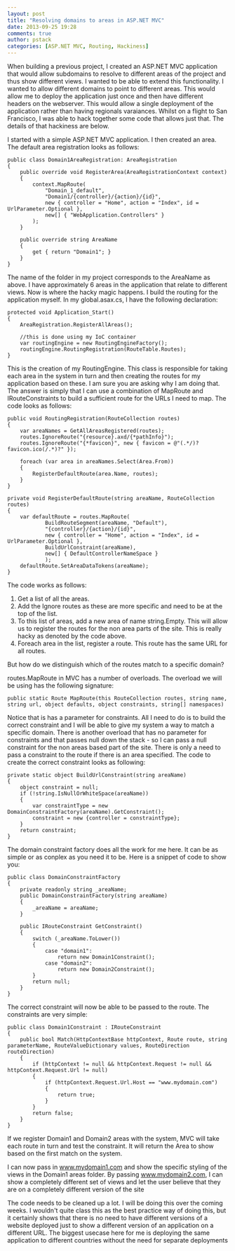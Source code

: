 ```yaml
---
layout: post
title: "Resolving domains to areas in ASP.NET MVC"
date: 2013-09-25 19:28
comments: true
author: pstack
categories: [ASP.NET MVC, Routing, Hackiness]
---
```

When building a previous project, I created an ASP.NET MVC application that would allow subdomains to resolve to different areas of the project and thus show different views. I wanted to be able to extend this functionality. I wanted to allow different domains to point to different areas. This would allow me to deploy the application just once and then have different headers on the webserver. This would allow a single deployment of the application rather than having regionals varaiances. Whilst on a flight to San Francisco, I was able to hack together some code that allows just that. The details of that hackiness are below.

I started with a simple ASP.NET MVC application. I then created an area. The default area registration looks as follows:

	public class Domain1AreaRegistration: AreaRegistration 
    {
        public override void RegisterArea(AreaRegistrationContext context)
        {
            context.MapRoute(
                "Domain_1_default",
                "Domain1/{controller}/{action}/{id}",
                new { controller = "Home", action = "Index", id = UrlParameter.Optional },
                new[] { "WebApplication.Controllers" }
            );
        }

        public override string AreaName
        {
            get { return "Domain1"; }
        }
    }

The name of the folder in my project corresponds to the AreaName as above. I have approximately 6 areas in the application that relate to different views. Now is where the hacky magic happens. I build the routing for the application myself. In my global.asax.cs, I have the following declaration:

	protected void Application_Start()
    {
        AreaRegistration.RegisterAllAreas();

        //this is done using my IoC container
		var routingEngine = new RoutingEngineFactory();
        routingEngine.RoutingRegistration(RouteTable.Routes);
    }

This is the creation of my RoutingEngine. This class is responsible for taking each area in the system in turn and then creating the routes for my application based on these. I am sure you are asking why I am doing that. The answer is simply that I can use a combination of MapRoute and IRouteConstraints to build a sufficient route for the URLs I need to map. The code looks as follows:

	public void RoutingRegistration(RouteCollection routes)
    {
        var areaNames = GetAllAreasRegistered(routes);
        routes.IgnoreRoute("{resource}.axd/{*pathInfo}");
        routes.IgnoreRoute("{*favicon}", new { favicon = @"(.*/)?favicon.ico(/.*)?" });

        foreach (var area in areaNames.Select(Area.From))
        {
            RegisterDefaultRoute(area.Name, routes);
        }
    }

    private void RegisterDefaultRoute(string areaName, RouteCollection routes)
    {
        var defaultRoute = routes.MapRoute(
                BuildRouteSegment(areaName, "Default"),
                "{controller}/{action}/{id}",
                new { controller = "Home", action = "Index", id = UrlParameter.Optional },
                BuildUrlConstraint(areaName),
                new[] { DefaultControllerNameSpace }
                );
        defaultRoute.SetAreaDataTokens(areaName);
    }

The code works as follows:

1. Get a list of all the areas.
2. Add the Ignore routes as these are more specific and need to be at the top of the list.
3. To this list of areas, add a new area of name string.Empty. This will allow us to register the routes for the non area parts of the site. This is really hacky as denoted by the code above.
4. Foreach area in the list, register a route. This route has the same URL for all routes.

But how do we distinguish which of the routes match to a specific domain?

routes.MapRoute in MVC has a number of overloads. The overload we will be using has the following signature:

    public static Route MapRoute(this RouteCollection routes, string name, string url, object defaults, object constraints, string[] namespaces)


Notice that is has a parameter for constraints. All I need to do is to build the correct constraint and I will be able to give my system a way to match a specific domain. There is another overload that has no parameter for constraints and that passes null down the stack - so I can pass a null constraint for the non areas based part of the site. There is only a need to pass a constraint to the route if there is an area specified. The code to create the correct constraint looks as following:

	private static object BuildUrlConstraint(string areaName)
    {
        object constraint = null;
        if (!string.IsNullOrWhiteSpace(areaName))
        {
            var constraintType = new DomainConstraintFactory(areaName).GetConstraint();
            constraint = new {controller = constraintType};
        }
        return constraint;
    }

The domain constraint factory does all the work for me here. It can be as simple or as conplex as you need it to be. Here is a snippet of code to show you:

	public class DomainConstraintFactory
    {
        private readonly string _areaName;
        public DomainConstraintFactory(string areaName)
        {
            _areaName = areaName;
        }

        public IRouteConstraint GetConstraint()
        {
            switch (_areaName.ToLower())
            {
                case "domain1":
                    return new Domain1Constraint();
                case "domain2":
                    return new Domain2Constraint();
            }
            return null;
        }
    }

The correct constraint will now be able to be passed to the route. The constraints are very simple:

	public class Domain1Constraint : IRouteConstraint
    {
        public bool Match(HttpContextBase httpContext, Route route, string parameterName, RouteValueDictionary values, RouteDirection routeDirection)
        {
            if (httpContext != null && httpContext.Request != null && httpContext.Request.Url != null)
            {
                if (httpContext.Request.Url.Host == "www.mydomain.com")
                {
                    return true;
                }
            }
            return false;
        }
    }

If we register Domain1 and Domain2 areas with the system, MVC will take each route in turn and test the constraint. It will return the Area to show based on the first match on the system. 

I can now pass in www.mydomain1.com and show the specific styling of the views in the Domain1 areas folder. By passing www.mydomain2.com, I can show a completely different set of views and let the user believe that they are on a completely different version of the site

The code needs to be cleaned up a lot. I will be doing this over the coming weeks. I wouldn't quite class this as the best practice way of doing this, but it certainly shows that there is no need to have different versions of a website deployed just to show a different version of an application on a different URL. The biggest usecase here for me is deploying the same application to different countries without the need for separate deployments


